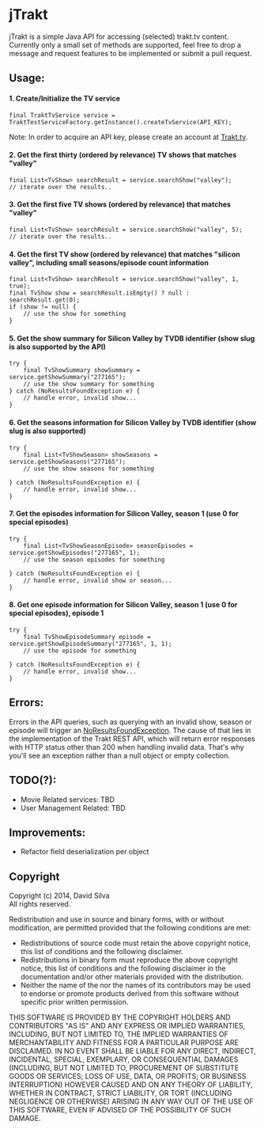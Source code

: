 jTrakt
=============
jTrakt is a simple Java API for accessing (selected) trakt.tv content.<br/>
Currently only a small set of methods are supported, feel free to drop a message
and request features to be implemented or submit a pull request.


Usage:
------
#### 1. Create/Initialize the TV service
    final TraktTvService service = TraktTestServiceFactory.getInstance().createTvService(API_KEY);
Note: In order to acquire an API key, please create an account at [Trakt.tv](http://trakt.tv/).

#### 2. Get the first thirty (ordered by relevance) TV shows that matches "valley"
    final List<TvShow> searchResult = service.searchShow("valley");
    // iterate over the results..
    
#### 3. Get the first five TV shows (ordered by relevance) that matches "valley"
    final List<TvShow> searchResult = service.searchShow("valley", 5);
    // iterate over the results..

#### 4. Get the first TV show (ordered by relevance) that matches "silicon valley", including small seasons/episode count information
    final List<TvShow> searchResult = service.searchShow("valley", 1, true);
    final TvShow show = searchResult.isEmpty() ? null : searchResult.get(0);
    if (show != null) {
	    // use the show for something
	}
	
#### 5. Get the show summary for Silicon Valley by TVDB identifier (show slug is also supported by the API)
	try {
	    final TvShowSummary showSummary = service.getShowSummary("277165");
	    // use the show summary for something
	} catch (NoResultsFoundException e) {
		// handle error, invalid show...
	}

#### 6. Get the seasons information for Silicon Valley by TVDB identifier (show slug is also supported)
	try {
	    final List<TvShowSeason> showSeasons = service.getShowSeasons("277165");
        // use the show seasons for something

	} catch (NoResultsFoundException e) {
		// handle error, invalid show...
	}

#### 7. Get the episodes information for Silicon Valley, season 1 (use 0 for special episodes)
	try {
	    final List<TvShowSeasonEpisode> seasonEpisodes = service.getShowEpisodes("277165", 1);
        // use the season episodes for something

	} catch (NoResultsFoundException e) {
		// handle error, invalid show or season...
	}

#### 8. Get one episode information for Silicon Valley, season 1 (use 0 for special episodes), episode 1
	try {
	    final TvShowEpisodeSummary episode = service.getShowEpisodeSummary("277165", 1, 1);
        // use the episode for something

	} catch (NoResultsFoundException e) {
		// handle error, invalid show...
	}

Errors:
--------
Errors in the API queries, such as querying with an invalid show, season or episode will trigger an 
[NoResultsFoundException](https://github.com/davidafsilva/jTrakt/blob/master/src/main/java/pt/davidafsilva/jtrakt/exception/NoResultsFoundException.java). 
The cause of that lies in the implementation of the Trakt REST API, which will return error responses with 
HTTP status other than 200 when handling invalid data. That's why you'll see an  exception rather than a null 
object or empty collection.

    
TODO(?):
--------
* Movie Related services: TBD
* User Management Related: TBD

Improvements:
-------------
* Refactor field deserialization per object

Copyright
---------
Copyright (c) 2014, David Silva<br/>
All rights reserved.

Redistribution and use in source and binary forms, with or without modification,
are permitted provided that the following conditions are met:

 * Redistributions of source code must retain the above copyright
      notice, this list of conditions and the following disclaimer.
 * Redistributions in binary form must reproduce the above copyright
      notice, this list of conditions and the following disclaimer in the
      documentation and/or other materials provided with the distribution.
 * Neither the name of the <organization> nor the
      names of its contributors may be used to endorse or promote products
      derived from this software without specific prior written permission.

THIS SOFTWARE IS PROVIDED BY THE COPYRIGHT HOLDERS AND CONTRIBUTORS "AS IS" AND
ANY EXPRESS OR IMPLIED WARRANTIES, INCLUDING, BUT NOT LIMITED TO, THE IMPLIED
WARRANTIES OF MERCHANTABILITY AND FITNESS FOR A PARTICULAR PURPOSE ARE
DISCLAIMED. IN NO EVENT SHALL <COPYRIGHT HOLDER> BE LIABLE FOR ANY
DIRECT, INDIRECT, INCIDENTAL, SPECIAL, EXEMPLARY, OR CONSEQUENTIAL DAMAGES
(INCLUDING, BUT NOT LIMITED TO, PROCUREMENT OF SUBSTITUTE GOODS OR SERVICES;
LOSS OF USE, DATA, OR PROFITS; OR BUSINESS INTERRUPTION) HOWEVER CAUSED AND
ON ANY THEORY OF LIABILITY, WHETHER IN CONTRACT, STRICT LIABILITY, OR TORT
(INCLUDING NEGLIGENCE OR OTHERWISE) ARISING IN ANY WAY OUT OF THE USE OF THIS
SOFTWARE, EVEN IF ADVISED OF THE POSSIBILITY OF SUCH DAMAGE.
